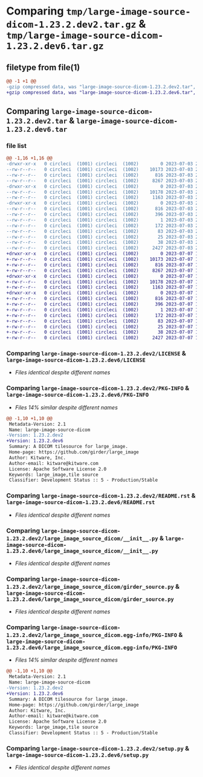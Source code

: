 # Comparing `tmp/large-image-source-dicom-1.23.2.dev2.tar.gz` & `tmp/large-image-source-dicom-1.23.2.dev6.tar.gz`

## filetype from file(1)

```diff
@@ -1 +1 @@
-gzip compressed data, was "large-image-source-dicom-1.23.2.dev2.tar", last modified: Mon Jul  3 20:18:11 2023, max compression
+gzip compressed data, was "large-image-source-dicom-1.23.2.dev6.tar", last modified: Fri Jul  7 19:28:29 2023, max compression
```

## Comparing `large-image-source-dicom-1.23.2.dev2.tar` & `large-image-source-dicom-1.23.2.dev6.tar`

### file list

```diff
@@ -1,16 +1,16 @@
-drwxr-xr-x   0 circleci  (1001) circleci  (1002)        0 2023-07-03 20:18:11.454349 large-image-source-dicom-1.23.2.dev2/
--rw-r--r--   0 circleci  (1001) circleci  (1002)    10173 2023-07-03 20:18:11.000000 large-image-source-dicom-1.23.2.dev2/LICENSE
--rw-r--r--   0 circleci  (1001) circleci  (1002)      816 2023-07-03 20:18:11.454349 large-image-source-dicom-1.23.2.dev2/PKG-INFO
--rw-r--r--   0 circleci  (1001) circleci  (1002)     8267 2023-07-03 20:18:11.000000 large-image-source-dicom-1.23.2.dev2/README.rst
-drwxr-xr-x   0 circleci  (1001) circleci  (1002)        0 2023-07-03 20:18:11.450349 large-image-source-dicom-1.23.2.dev2/large_image_source_dicom/
--rw-r--r--   0 circleci  (1001) circleci  (1002)    10178 2023-07-03 20:17:23.000000 large-image-source-dicom-1.23.2.dev2/large_image_source_dicom/__init__.py
--rw-r--r--   0 circleci  (1001) circleci  (1002)     1163 2023-07-03 20:17:23.000000 large-image-source-dicom-1.23.2.dev2/large_image_source_dicom/girder_source.py
-drwxr-xr-x   0 circleci  (1001) circleci  (1002)        0 2023-07-03 20:18:11.454349 large-image-source-dicom-1.23.2.dev2/large_image_source_dicom.egg-info/
--rw-r--r--   0 circleci  (1001) circleci  (1002)      816 2023-07-03 20:18:11.000000 large-image-source-dicom-1.23.2.dev2/large_image_source_dicom.egg-info/PKG-INFO
--rw-r--r--   0 circleci  (1001) circleci  (1002)      396 2023-07-03 20:18:11.000000 large-image-source-dicom-1.23.2.dev2/large_image_source_dicom.egg-info/SOURCES.txt
--rw-r--r--   0 circleci  (1001) circleci  (1002)        1 2023-07-03 20:18:11.000000 large-image-source-dicom-1.23.2.dev2/large_image_source_dicom.egg-info/dependency_links.txt
--rw-r--r--   0 circleci  (1001) circleci  (1002)      172 2023-07-03 20:18:11.000000 large-image-source-dicom-1.23.2.dev2/large_image_source_dicom.egg-info/entry_points.txt
--rw-r--r--   0 circleci  (1001) circleci  (1002)       83 2023-07-03 20:18:11.000000 large-image-source-dicom-1.23.2.dev2/large_image_source_dicom.egg-info/requires.txt
--rw-r--r--   0 circleci  (1001) circleci  (1002)       25 2023-07-03 20:18:11.000000 large-image-source-dicom-1.23.2.dev2/large_image_source_dicom.egg-info/top_level.txt
--rw-r--r--   0 circleci  (1001) circleci  (1002)       38 2023-07-03 20:18:11.454349 large-image-source-dicom-1.23.2.dev2/setup.cfg
--rw-r--r--   0 circleci  (1001) circleci  (1002)     2427 2023-07-03 20:17:23.000000 large-image-source-dicom-1.23.2.dev2/setup.py
+drwxr-xr-x   0 circleci  (1001) circleci  (1002)        0 2023-07-07 19:28:29.840555 large-image-source-dicom-1.23.2.dev6/
+-rw-r--r--   0 circleci  (1001) circleci  (1002)    10173 2023-07-07 19:28:29.000000 large-image-source-dicom-1.23.2.dev6/LICENSE
+-rw-r--r--   0 circleci  (1001) circleci  (1002)      816 2023-07-07 19:28:29.840555 large-image-source-dicom-1.23.2.dev6/PKG-INFO
+-rw-r--r--   0 circleci  (1001) circleci  (1002)     8267 2023-07-07 19:28:29.000000 large-image-source-dicom-1.23.2.dev6/README.rst
+drwxr-xr-x   0 circleci  (1001) circleci  (1002)        0 2023-07-07 19:28:29.840555 large-image-source-dicom-1.23.2.dev6/large_image_source_dicom/
+-rw-r--r--   0 circleci  (1001) circleci  (1002)    10178 2023-07-07 19:27:44.000000 large-image-source-dicom-1.23.2.dev6/large_image_source_dicom/__init__.py
+-rw-r--r--   0 circleci  (1001) circleci  (1002)     1163 2023-07-07 19:27:44.000000 large-image-source-dicom-1.23.2.dev6/large_image_source_dicom/girder_source.py
+drwxr-xr-x   0 circleci  (1001) circleci  (1002)        0 2023-07-07 19:28:29.840555 large-image-source-dicom-1.23.2.dev6/large_image_source_dicom.egg-info/
+-rw-r--r--   0 circleci  (1001) circleci  (1002)      816 2023-07-07 19:28:29.000000 large-image-source-dicom-1.23.2.dev6/large_image_source_dicom.egg-info/PKG-INFO
+-rw-r--r--   0 circleci  (1001) circleci  (1002)      396 2023-07-07 19:28:29.000000 large-image-source-dicom-1.23.2.dev6/large_image_source_dicom.egg-info/SOURCES.txt
+-rw-r--r--   0 circleci  (1001) circleci  (1002)        1 2023-07-07 19:28:29.000000 large-image-source-dicom-1.23.2.dev6/large_image_source_dicom.egg-info/dependency_links.txt
+-rw-r--r--   0 circleci  (1001) circleci  (1002)      172 2023-07-07 19:28:29.000000 large-image-source-dicom-1.23.2.dev6/large_image_source_dicom.egg-info/entry_points.txt
+-rw-r--r--   0 circleci  (1001) circleci  (1002)       83 2023-07-07 19:28:29.000000 large-image-source-dicom-1.23.2.dev6/large_image_source_dicom.egg-info/requires.txt
+-rw-r--r--   0 circleci  (1001) circleci  (1002)       25 2023-07-07 19:28:29.000000 large-image-source-dicom-1.23.2.dev6/large_image_source_dicom.egg-info/top_level.txt
+-rw-r--r--   0 circleci  (1001) circleci  (1002)       38 2023-07-07 19:28:29.840555 large-image-source-dicom-1.23.2.dev6/setup.cfg
+-rw-r--r--   0 circleci  (1001) circleci  (1002)     2427 2023-07-07 19:27:44.000000 large-image-source-dicom-1.23.2.dev6/setup.py
```

### Comparing `large-image-source-dicom-1.23.2.dev2/LICENSE` & `large-image-source-dicom-1.23.2.dev6/LICENSE`

 * *Files identical despite different names*

### Comparing `large-image-source-dicom-1.23.2.dev2/PKG-INFO` & `large-image-source-dicom-1.23.2.dev6/PKG-INFO`

 * *Files 14% similar despite different names*

```diff
@@ -1,10 +1,10 @@
 Metadata-Version: 2.1
 Name: large-image-source-dicom
-Version: 1.23.2.dev2
+Version: 1.23.2.dev6
 Summary: A DICOM tilesource for large_image.
 Home-page: https://github.com/girder/large_image
 Author: Kitware, Inc.
 Author-email: kitware@kitware.com
 License: Apache Software License 2.0
 Keywords: large_image,tile source
 Classifier: Development Status :: 5 - Production/Stable
```

### Comparing `large-image-source-dicom-1.23.2.dev2/README.rst` & `large-image-source-dicom-1.23.2.dev6/README.rst`

 * *Files identical despite different names*

### Comparing `large-image-source-dicom-1.23.2.dev2/large_image_source_dicom/__init__.py` & `large-image-source-dicom-1.23.2.dev6/large_image_source_dicom/__init__.py`

 * *Files identical despite different names*

### Comparing `large-image-source-dicom-1.23.2.dev2/large_image_source_dicom/girder_source.py` & `large-image-source-dicom-1.23.2.dev6/large_image_source_dicom/girder_source.py`

 * *Files identical despite different names*

### Comparing `large-image-source-dicom-1.23.2.dev2/large_image_source_dicom.egg-info/PKG-INFO` & `large-image-source-dicom-1.23.2.dev6/large_image_source_dicom.egg-info/PKG-INFO`

 * *Files 14% similar despite different names*

```diff
@@ -1,10 +1,10 @@
 Metadata-Version: 2.1
 Name: large-image-source-dicom
-Version: 1.23.2.dev2
+Version: 1.23.2.dev6
 Summary: A DICOM tilesource for large_image.
 Home-page: https://github.com/girder/large_image
 Author: Kitware, Inc.
 Author-email: kitware@kitware.com
 License: Apache Software License 2.0
 Keywords: large_image,tile source
 Classifier: Development Status :: 5 - Production/Stable
```

### Comparing `large-image-source-dicom-1.23.2.dev2/setup.py` & `large-image-source-dicom-1.23.2.dev6/setup.py`

 * *Files identical despite different names*

